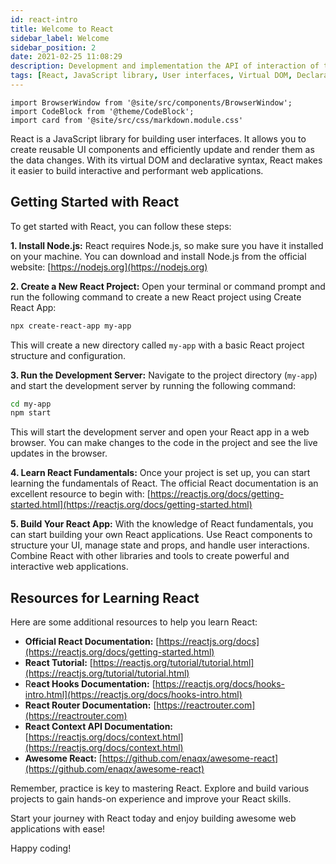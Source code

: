 ```yaml
---
id: react-intro
title: Welcome to React
sidebar_label: Welcome
sidebar_position: 2
date: 2021-02-25 11:08:29
description: Development and implementation the API of interaction of two sites 
tags: [React, JavaScript library, User interfaces, Virtual DOM, Declarative syntax, UI components, Web development, Front-end, Single-page applications, Performance optimization, State management, Component-based architecture, JavaScript framework]
---
```


```mdx-code-block
import BrowserWindow from '@site/src/components/BrowserWindow';
import CodeBlock from '@theme/CodeBlock';
import card from '@site/src/css/markdown.module.css'
```

React is a JavaScript library for building user interfaces. It allows you to create reusable UI components and efficiently update and render them as the data changes. With its virtual DOM and declarative syntax, React makes it easier to build interactive and performant web applications.

## Getting Started with React

To get started with React, you can follow these steps:

**1. Install Node.js:** React requires Node.js, so make sure you have it installed on your machine. You can download and install Node.js from the official website: [https://nodejs.org](https://nodejs.org)

**2. Create a New React Project:** Open your terminal or command prompt and run the following command to create a new React project using Create React App:

   ```sh
   npx create-react-app my-app
   ```

   This will create a new directory called `my-app` with a basic React project structure and configuration.

**3. Run the Development Server:** Navigate to the project directory (`my-app`) and start the development server by running the following command:

   ```sh
   cd my-app
   npm start
   ```

   This will start the development server and open your React app in a web browser. You can make changes to the code in the project and see the live updates in the browser.

**4. Learn React Fundamentals:** Once your project is set up, you can start learning the fundamentals of React. The official React documentation is an excellent resource to begin with: [https://reactjs.org/docs/getting-started.html](https://reactjs.org/docs/getting-started.html)

**5. Build Your React App:** With the knowledge of React fundamentals, you can start building your own React applications. Use React components to structure your UI, manage state and props, and handle user interactions. Combine React with other libraries and tools to create powerful and interactive web applications.

## Resources for Learning React

Here are some additional resources to help you learn React:

- **Official React Documentation:** [https://reactjs.org/docs](https://reactjs.org/docs/getting-started.html)
- **React Tutorial:** [https://reactjs.org/tutorial/tutorial.html](https://reactjs.org/tutorial/tutorial.html)
- R**eact Hooks Documentation:** [https://reactjs.org/docs/hooks-intro.html](https://reactjs.org/docs/hooks-intro.html)
- **React Router Documentation:** [https://reactrouter.com](https://reactrouter.com)
- **React Context API Documentation:** [https://reactjs.org/docs/context.html](https://reactjs.org/docs/context.html)
- **Awesome React:** [https://github.com/enaqx/awesome-react](https://github.com/enaqx/awesome-react)

Remember, practice is key to mastering React. Explore and build various projects to gain hands-on experience and improve your React skills.

Start your journey with React today and enjoy building awesome web applications with ease!

Happy coding!